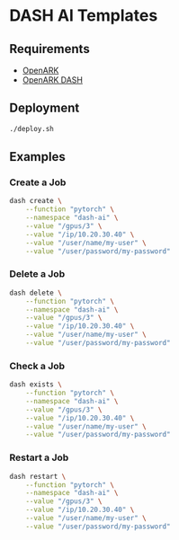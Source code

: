 # DASH AI Templates

## Requirements

* [OpenARK](https://github.com/ulagbulag/OpenARK/)
* [OpenARK DASH](https://github.com/ulagbulag/OpenARK/)

## Deployment

```bash
./deploy.sh
```

## Examples

### Create a Job

```bash
dash create \
    --function "pytorch" \
    --namespace "dash-ai" \
    --value "/gpus/3" \
    --value "/ip/10.20.30.40" \
    --value "/user/name/my-user" \
    --value "/user/password/my-password"
```

### Delete a Job

```bash
dash delete \
    --function "pytorch" \
    --namespace "dash-ai" \
    --value "/gpus/3" \
    --value "/ip/10.20.30.40" \
    --value "/user/name/my-user" \
    --value "/user/password/my-password"
```

### Check a Job

```bash
dash exists \
    --function "pytorch" \
    --namespace "dash-ai" \
    --value "/gpus/3" \
    --value "/ip/10.20.30.40" \
    --value "/user/name/my-user" \
    --value "/user/password/my-password"
```

### Restart a Job

```bash
dash restart \
    --function "pytorch" \
    --namespace "dash-ai" \
    --value "/gpus/3" \
    --value "/ip/10.20.30.40" \
    --value "/user/name/my-user" \
    --value "/user/password/my-password"
```
